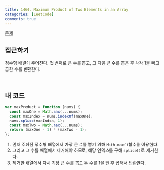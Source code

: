```yaml
---
title: 1464. Maximum Product of Two Elements in an Array
categories: [LeetCode]
comments: true
---
```


[문제](https://leetcode.com/problems/maximum-product-of-two-elements-in-an-array/)

## 접근하기

정수형 배열이 주어진다. 첫 번째로 큰 수를 뽑고, 그 다음 큰 수를 뽑은 후 각각 1을 빼고 곱한 수를 반환한다.

<br>

## 내 코드

```js
var maxProduct = function (nums) {
  const maxOne = Math.max(...nums);
  const maxIndex = nums.indexOf(maxOne);
  nums.splice(maxIndex, 1);
  const maxTwo = Math.max(...nums);
  return (maxOne - 1) * (maxTwo - 1);
};
```

1. 먼저 주어진 정수형 배열에서 가장 큰 수를 뽑기 위해 `Math.max()`함수를 이용한다.
2. 그리고 그 수를 배열에서 제거해야 하므로, 해당 인덱스를 구해 `splice()`로 제거한다.
3. 제거한 배열에서 다시 가장 큰 수를 뽑고 두 수를 1을 뺀 후 곱해서 반환한다.
